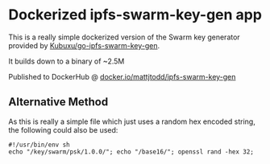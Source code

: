 # Dockerized ipfs-swarm-key-gen app

This is a really simple dockerized version of the Swarm key generator provided by [Kubuxu/go-ipfs-swarm-key-gen](https://github.com/Kubuxu/go-ipfs-swarm-key-gen).


It builds down to a binary of ~2.5M


Published to DockerHub @ [docker.io/mattjtodd/ipfs-swarm-key-gen](https://hub.docker.com/repository/docker/mattjtodd/ipfs-swarm-key-gen)


## Alternative Method

As this is really a simple file which just uses a random hex encoded string, the following could also be used:

```
#!/usr/bin/env sh
echo "/key/swarm/psk/1.0.0/"; echo "/base16/"; openssl rand -hex 32;
```

